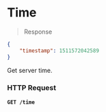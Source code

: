 # Time

> Response

```json
{
    "timestamp": 1511572042589
}
```

Get server time.

### HTTP Request

**`GET /time`**
